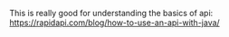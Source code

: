 This is really good for understanding the basics of api:
https://rapidapi.com/blog/how-to-use-an-api-with-java/
